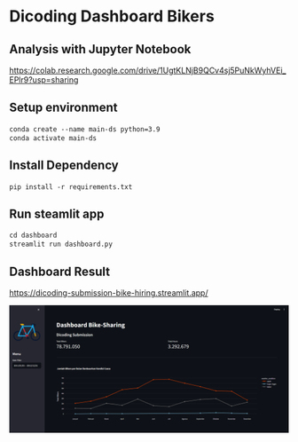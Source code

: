 # Dicoding Dashboard Bikers

## Analysis with Jupyter Notebook
https://colab.research.google.com/drive/1UgtKLNjB9QCv4sj5PuNkWyhVEi_EPlr9?usp=sharing

## Setup environment
```
conda create --name main-ds python=3.9
conda activate main-ds
```

## Install Dependency
```
pip install -r requirements.txt
```

## Run steamlit app
```
cd dashboard
streamlit run dashboard.py
```
## Dashboard Result
https://dicoding-submission-bike-hiring.streamlit.app/
<p align="center">
  <img src="/image/dashboard_result.png" />
